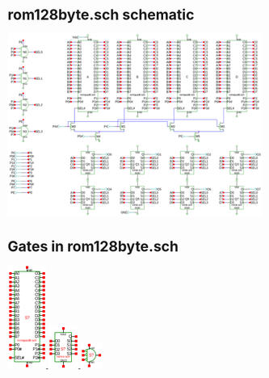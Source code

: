 # rom128byte.sch schematic
![rom128byte.sch](rom128byte.png)
# Gates in rom128byte.sch
[ ![romquad8](romquad8-sym.png) ](romquad8.html)
[ ![romio](romio-sym.png) ](romio.html)
[ ![nor3](nor3-sym.png) ](nor3.html)
